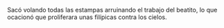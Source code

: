Sacó volando todas las estampas arruinando el trabajo del beatito, lo que ocacionó que proliferara unas filípicas contra los cielos.